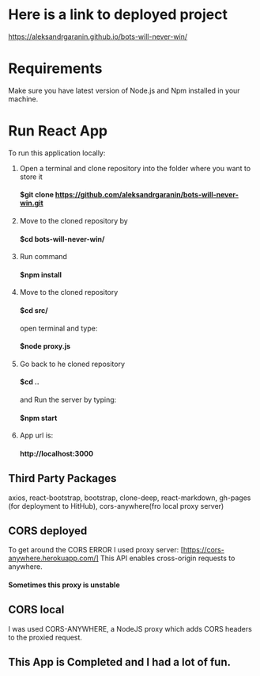 # Here is a link to deployed project

https://aleksandrgaranin.github.io/bots-will-never-win/


# Requirements 

Make sure you have latest version of Node.js and Npm installed in your machine.

# Run React App

To run this application locally:

1. Open a terminal and clone repository into the folder where you want to store it 
    #### $git clone https://github.com/aleksandrgaranin/bots-will-never-win.git
2. Move to the cloned repository by 
    #### $cd bots-will-never-win/
3. Run command 
    #### $npm install
3. Move to the cloned repository 
    #### $cd src/
    open terminal and type:
    #### $node proxy.js
4. Go back to he cloned repository 
    #### $cd .. 
    and Run the server by typing: 
    #### $npm start    
5. App url is:
    #### http://localhost:3000

## Third Party Packages 

axios, react-bootstrap, bootstrap, clone-deep, react-markdown, gh-pages (for deployment to HitHub), cors-anywhere(fro local proxy server)

## CORS deployed

To get around the CORS ERROR I used proxy server: 
 [https://cors-anywhere.herokuapp.com/]
This API enables cross-origin requests to anywhere.

#### Sometimes this proxy is unstable

## CORS local

I was used CORS-ANYWHERE, a NodeJS proxy which adds CORS headers to the proxied request.

## This App is Completed and I had a lot of fun.